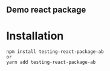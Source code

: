 ## Demo react package
# Installation
```
npm install testing-react-package-ab
or
yarn add testing-react-package-ab
```
